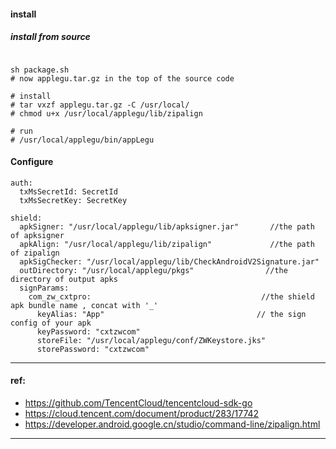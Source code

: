 
#### install

##### install from source
```$bash

sh package.sh
# now applegu.tar.gz in the top of the source code

# install
# tar vxzf applegu.tar.gz -C /usr/local/
# chmod u+x /usr/local/applegu/lib/zipalign

# run 
# /usr/local/applegu/bin/appLegu

```


#### Configure

```$yaml
auth:
  txMsSecretId: SecretId
  txMsSecretKey: SecretKey

shield:
  apkSigner: "/usr/local/applegu/lib/apksigner.jar"       //the path of apksigner
  apkAlign: "/usr/local/applegu/lib/zipalign"             //the path of zipalign
  apkSigChecker: "/usr/local/applegu/lib/CheckAndroidV2Signature.jar"       
  outDirectory: "/usr/local/applegu/pkgs"                //the directory of output apks
  signParams:
    com_zw_cxtpro:                                      //the shield apk bundle name , concat with '_'
      keyAlias: "App"                                  // the sign config of your apk
      keyPassword: "cxtzwcom"
      storeFile: "/usr/local/applegu/conf/ZWKeystore.jks"
      storePassword: "cxtzwcom"
```


---- 
#### ref:
- https://github.com/TencentCloud/tencentcloud-sdk-go
- https://cloud.tencent.com/document/product/283/17742
- https://developer.android.google.cn/studio/command-line/zipalign.html
----